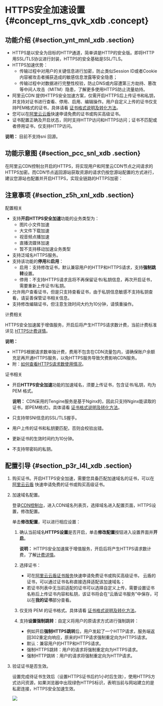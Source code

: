 # HTTPS安全加速设置 {#concept_rns_qvk_xdb .concept}

## 功能介绍 {#section_ynt_mnl_xdb .section}

-   HTTPS是以安全为目标的HTTP通道，简单讲是HTTP的安全版。即将HTTP用SSL/TLS协议进行封装，HTTPS的安全基础是SSL/TLS。
-   HTTPS加速优势：
    -   传输过程中对用户的关键信息进行加密，防止类似Session ID或者Cookie内容被攻击者捕获造成的敏感信息泄露等安全隐患；
    -   传输过程中对数据进行完整性校验，防止DNS或内容遭第三方劫持、篡改等中间人攻击（MITM）隐患，了解更多使用HTTPS防止流量劫持。
-   阿里云CDN 提供HTTPS安全加速方案，仅需开启HTTPS后上传证书和私钥，并支持对证书进行查看、停用、启用、编辑操作。用户自定义上传的证书仅支持PEM格式的证书，具体请看 [证书格式说明及转化方法](intl.zh-CN/用户指南/增值服务/HTTPS安全加速/证书格式说明.md#)。
-   您可以在[阿里云云盾](https://yundun.console.aliyun.com)快速申请免费的证书或购买高级证书。
-   证书配置正确及开启状态，同时支持HTTP访问和HTTPS访问；证书不匹配或者停用证书，仅支持HTTP访问。

**说明：** 目前不支持sni 回源。

## 功能示意图 {#section_pcc_snl_xdb .section}

在阿里云CDN控制台开启的HTTPS，将实现用户和阿里云CDN节点之间请求的HTTPS加密。而CDN节点返回源站获取资源的请求仍按您源站配置的方式进行，建议您源站也配置并开启HTTPS，实现全链路的HTTPS加密：

## 注意事项 {#section_z5h_xnl_xdb .section}

配置相关

-   支持**开启HTTPS安全加速**功能的业务类型为：
    -   图片小文件加速
    -   大文件下载加速
    -   视音频点播加速
    -   直播流媒体加速
    -   暂不支持移动加速业务类型
-   支持泛域名HTTPS服务。
-   支持该功能的**停用**和**启用**：
    -   启用：支持修改证书，默认兼容用户的HTTP和HTTPS请求，支持**强制跳转**设置。
    -   停用：不支持HTTPS请求且将不再保留证书/私钥信息，再次开启证书，需要重新上传证书/私钥。
-   允许用户查看证书，但是只支持查看证书，由于私钥信息敏感不支持私钥查看，请妥善保管证书相关信息。
-   支持修改编辑证书，但注意生效时间大约为10分钟，请慎重操作。

计费相关

HTTPS安全加速属于增值服务，开启后将产生HTTPS请求数计费，当前计费标准详见 [HTTPS计费详情](https://www.aliyun.com/price/product?spm=5176.doc27271.2.9.vAt4dL#/cdn/detail)。

**说明：** 

-   HTTPS根据请求数单独计费，费用不包含在CDN流量包内，请确保账户余额充足再开通HTTPS服务，以免HTTPS服务导致欠费影响CDN服务。
-   附：[如何查看HTTPS请求数使用情况](../intl.zh-CN/.md#)。

证书相关

-   开启**HTTPS安全加速**功能的加速域名，须要上传证书，包含证书/私钥，均为 PEM 格式。

    **说明：** CDN采用的Tengine服务是基于Nginx的，因此只支持Nginx能读取的证书，即PEM格式\)。具体请看 [证书格式说明及转化方法](intl.zh-CN/用户指南/增值服务/HTTPS安全加速/证书格式说明.md#)。

-   只支持带SNI信息的SSL/TLS握手。
-   用户上传的证书和私钥要匹配，否则会校验出错。
-   更新证书的生效时间约为10分钟。
-   不支持带密码的私钥。

## 配置引导 {#section_p3r_l4l_xdb .section}

1.  购买证书。开启HTTPS安全加速，需要您具备匹配加速域名的证书，可以在 [阿里云云盾](https://yundun.console.aliyun.com) 快速申请免费的证书或购买高级证书。
2.  加速域名配置。

    登录[CDN控制台](https://cdn.console.aliyun.com)，进入CDN域名列表页，选择域名进入配置页面，HTTPS设置，修改配置。

    单击**修改配置**，可以进行相应设置：

    1.  确认当前域名**HTTPS设置**是否开启，单击**修改配置**按钮进入设置界面并**开启**。

        **说明：** HTTPS安全加速属于增值服务，开启后将产生HTTPS请求数计费，了解[计费详情](https://www.alibabacloud.com/zh/product/cdn?spm=a2796.7960336.224002.51.a9715179qFf1GW#pricing)。

    2.  选择证书：
        -   可在[阿里云云盾证书服务](https://yundun.console.aliyun.com)快速申请免费证书或购买高级证书， 云盾的证书，可以通过证书名称直接选择适配该加速域名；
        -   若证书列表中无当前适配的证书可以选择自定义上传，需要设置证书名称后上传证书内容和私钥，该证书将会在“云盾证书服务”中保存，可以在**我的证书**部分查看。
    3.  仅支持 PEM 的证书格式。具体请看 [证书格式说明及转化方法](intl.zh-CN/用户指南/增值服务/HTTPS安全加速/证书格式说明.md#)。
    4.  支持**设置强制跳转**：自定义将用户的原请求方式进行强制跳转：
        -   例如开启**强制HTTPS跳转**后，用户发起了一个HTTP请求，服务端返回302重定向响应，原来的HTTP请求强制重定向为HTTPS请求。
        -   默认：兼容用户的HTTP和HTTPS请求。
        -   强制HTTPS跳转：用户的请求将强制重定向为HTTPS请求。
        -   强制HTTP跳转：用户的请求将强制重定向为HTTP请求。
3.  验证证书是否生效。

    设置完成待证书生效后（设置HTTPS证书后约1小时后生效），使用HTTPS方式访问资源，如果浏览器中出现绿色HTTPS标识，表明当前与网站建立的是私密连接，HTTPS安全加速生效。

    ![](http://static-aliyun-doc.oss-cn-hangzhou.aliyuncs.com/assets/img/5134/3701_zh-CN.png)


